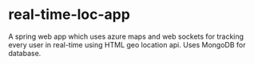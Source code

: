 # real-time-loc-app
A spring web app which uses azure maps and web sockets for tracking every user in real-time using HTML geo location api. 
Uses MongoDB for database.
